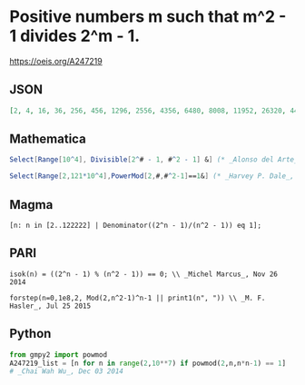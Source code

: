 # Positive numbers m such that m^2 \- 1 divides 2^m \- 1\.
https://oeis.org/A247219
## JSON
```JSON
[2, 4, 16, 36, 256, 456, 1296, 2556, 4356, 6480, 8008, 11952, 26320, 44100, 47520, 47880, 49680, 57240, 65536, 74448, 84420, 97812, 141156, 157080, 165600, 225456, 278496, 310590, 333432, 365940, 403900, 419710, 476736, 557040, 560736, 576720, 647088, 1011960, 1033056, 1204560, 1206180]
```
## Mathematica
```Mathematica
Select[Range[10^4], Divisible[2^# - 1, #^2 - 1] &] (* _Alonso del Arte_, Nov 26 2014 *)
```
```Mathematica
Select[Range[2,121*10^4],PowerMod[2,#,#^2-1]==1&] (* _Harvey P. Dale_, Sep 08 2021 *)
```
## Magma
```Magma
[n: n in [2..122222] | Denominator((2^n - 1)/(n^2 - 1)) eq 1];
```
## PARI
```PARI
isok(n) = ((2^n - 1) % (n^2 - 1)) == 0; \\ _Michel Marcus_, Nov 26 2014
```
```PARI
forstep(n=0,1e8,2, Mod(2,n^2-1)^n-1 || print1(n", ")) \\ _M. F. Hasler_, Jul 25 2015
```
## Python
```Python
from gmpy2 import powmod
A247219_list = [n for n in range(2,10**7) if powmod(2,n,n*n-1) == 1]
# _Chai Wah Wu_, Dec 03 2014
```
